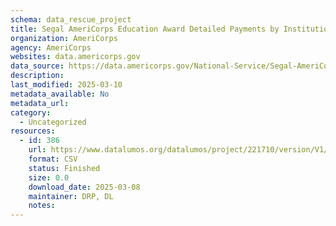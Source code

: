 ```yaml
---
schema: data_rescue_project 
title: Segal AmeriCorps Education Award Detailed Payments by Institution 2020
organization: AmeriCorps
agency: AmeriCorps
websites: data.americorps.gov
data_source: https://data.americorps.gov/National-Service/Segal-AmeriCorps-Education-Award-Detailed-Payments/dxxz-mepu/about_data
description: 
last_modified: 2025-03-10
metadata_available: No
metadata_url: 
category:
  - Uncategorized
resources:
  - id: 386
    url: https://www.datalumos.org/datalumos/project/221710/version/V1/view
    format: CSV
    status: Finished
    size: 0.0
    download_date: 2025-03-08
    maintainer: DRP, DL
    notes: 
---
```

